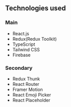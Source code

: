 ## Technologies used

### Main

+ React.js
+ Redux(Redux Toolkit)
+ TypeScript
+ Tailwind CSS
+ Firebase

### Secondary

+ Redux Thunk
+ React Router
+ Framer Motion
+ React Emoji Picker
+ React Placeholder

